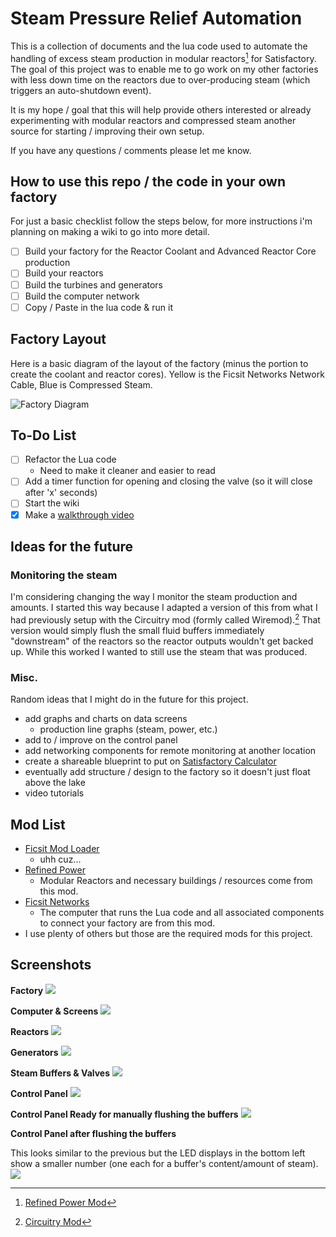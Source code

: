 # Steam Pressure Relief Automation
This is a collection of documents and the lua code used to automate the handling of excess steam production in modular reactors[^1] for Satisfactory.
The goal of this project was to enable me to go work on my other factories with less down time on the reactors due to over-producing steam (which triggers an auto-shutdown event).

It is my hope / goal that this will help provide others interested or already experimenting with modular reactors and compressed steam another source for starting / improving their own setup.

If you have any questions / comments please let me know.


## How to use this repo / the code in your own factory
For just a basic checklist follow the steps below, for more instructions i'm planning on making a wiki to go into more detail.
- [ ] Build your factory for the Reactor Coolant and Advanced Reactor Core production
- [ ] Build your reactors
- [ ] Build the turbines and generators
- [ ] Build the computer network
- [ ] Copy / Paste in the lua code & run it
## Factory Layout
Here is a basic diagram of the layout of the factory (minus the portion to create the coolant and reactor cores).
Yellow is the Ficsit Networks Network Cable, Blue is Compressed Steam.

![Factory Diagram](/Diagrams/Factory%20Diagram.png)

## To-Do List
- [ ] Refactor the Lua code
  - Need to make it cleaner and easier to read
- [ ] Add a timer function for opening and closing the valve (so it will close after 'x' seconds)
- [ ] Start the wiki
- [x] Make a [walkthrough video](https://youtu.be/2Id5shiCwyU)

## Ideas for the future
### Monitoring the steam
I'm considering changing the way I monitor the steam production and amounts. I started this way because I adapted a version of this from what I had previously setup with the Circuitry mod (formly called Wiremod).[^2] That version would simply flush the small fluid buffers immediately "downstream" of the reactors so the reactor outputs wouldn't get backed up. While this worked I wanted to still use the steam that was produced.

### Misc.
Random ideas that I might do in the future for this project.
- add graphs and charts on data screens
  - production line graphs (steam, power, etc.)
- add to / improve on the control panel
- add networking components for remote monitoring at another location
- create a shareable blueprint to put on [Satisfactory Calculator](https://satisfactory-calculator.com/)
- eventually add structure / design to the factory so it doesn't just float above the lake
- video tutorials

## Mod List
- [Ficsit Mod Loader](https://ficsit.app/sml-versions)
  - uhh cuz...
- [Refined Power](https://ficsit.app/mod/RefinedPower)
  - Modular Reactors and necessary buildings / resources come from this mod.
- [Ficsit Networks](https://ficsit.app/mod/FicsItNetworks)
  - The computer that runs the Lua code and all associated components to connect your factory are from this mod.
- I use plenty of others but those are the required mods for this project.


## Screenshots

__Factory__
![](/Screenshots/Factory%20Overview.jpg)

__Computer & Screens__
![](/Screenshots/FIN%20Computer.jpg)

__Reactors__
![](Screenshots/Reactors.jpg)

__Generators__
![](/Screenshots/Generators.jpg)

__Steam Buffers & Valves__
![](/Screenshots/Steam%20Buffers%20and%20Valves.jpg)

__Control Panel__
![](/Screenshots/Control%20Panel%20Confirm%20Manual%20Flush.jpg)

__Control Panel Ready for manually flushing the buffers__
![](/Screenshots/Control%20Panel%20Ready%20to%20Manually%20Flush.jpg)


__Control Panel after flushing the buffers__

This looks similar to the previous but the LED displays in the bottom left show a smaller number (one each for a buffer's content/amount of steam).
![](/Screenshots/Control%20Panel%20Manually%20Flushed.jpg)



[^1]: [Refined Power Mod](https://ficsit.app/mod/RefinedPower)
[^2]: [Circuitry Mod](https://ficsit.app/mod/FicsitWiremod)